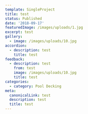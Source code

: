 ```yaml
---
template: SingleProject
title: test
status: Published
date: '2018-09-17'
featuredImage: /images/uploads/1.jpg
excerpt: test
gallery:
  - image: /images/uploads/10.jpg
accordion:
  - description: test
    title: test
feedback:
  - description: test
    from: test
    image: /images/uploads/10.jpg
    title: test
categories:
  - category: Pool Decking
meta:
  canonicalLink: test
  description: test
  title: test
---
```

